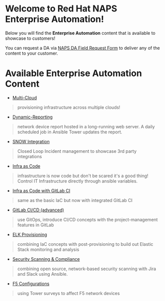# Welcome to Red Hat NAPS Enterprise Automation!

Below you will find the **Enterprise Automation** content that is available to showcase to customers!

You can request a DA via [NAPS DA Field Request Form](https://docs.google.com/forms/d/e/1FAIpQLScqS70QnbjClD-SQGDth-L_lile2yNAdSC3aXKFNQ0dQX8J4Q/viewform) to deliver any of the content to your customer.


# Available Enterprise Automation Content

*  [Multi-Cloud](./links/multi-cloud.md)
> provisioning infrastructure across multiple clouds! 

* [Dynamic-Reporting](./links/network-report.md)
> network device report hosted in a long-running web server. A daily scheduled job in Ansible Tower updates the report.

* [SNOW Integration](./links/snow-integration.md)
> Closed Loop Incident management to showcase 3rd party integrations

* [Infra as Code](./links/infra-as-code.md)
> infrastructure is now code but don't be scared it's a good thing! Control IT Infrastructure directly through ansible variables.

* [Infra as Code with GitLab CI](./links/infra-as-code2.md)
> same as the basic IaC but now with integrated GitLab CI

* [GitLab CI/CD (advanced)](./links/gitlab-ci-cd.md)
> use GitOps, introduce CI/CD concepts with the project-management features in GitLab

* [ELK Provisioning](./links/elk-provisioning.md)
> combining IaC concepts with post-provisioning to build out Elastic Stack monitoring and analysis

* [Security Scanning & Compliance](./links/scanning.md)
> combining open source, network-based security scanning with Jira and Slack using Ansible.

* [F5 Configurations](./links/f5-configuration.md)
> using Tower surveys to affect F5 network devices
